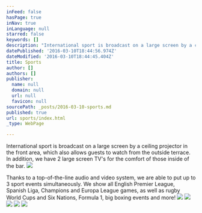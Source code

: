 ```yaml
---
inFeed: false
hasPage: true
inNav: true
inLanguage: null
starred: false
keywords: []
description: "International sport is broadcast on a large screen by a ceiling projector in the front area, which also allows guests to watch from the outside terrace. In addition, we have 2 large screen TV's for the comfort of those inside of the bar."
datePublished: '2016-03-10T18:44:56.974Z'
dateModified: '2016-03-10T18:44:45.404Z'
title: Sports
author: []
authors: []
publisher:
  name: null
  domain: null
  url: null
  favicon: null
sourcePath: _posts/2016-03-10-sports.md
published: true
url: sports/index.html
_type: WebPage

---
```

International sport is broadcast on a large screen by a ceiling projector in the front area, which also allows guests to watch from the outside terrace. In addition, we have 2 large screen TV's for the comfort of those inside of the bar.
![](https://the-grid-user-content.s3-us-west-2.amazonaws.com/f93e2a3c-ddc8-4f7e-9563-d98e26a072d6.jpg)

Thanks to a top-of-the-line audio and video system, we are able to put up to 3 sport events simultaneously. We show all English Premier League, Spanish Liga, Champions and Europa League games, as well as rugby World Cups and Six Nations, Formula 1, big boxing events and more!
![](https://the-grid-user-content.s3-us-west-2.amazonaws.com/44eb9d71-a6d1-4731-834d-269f9ab53cbf.jpg)
![](https://the-grid-user-content.s3-us-west-2.amazonaws.com/b1fc0046-ea9f-4660-ba50-b67cfc03c9d7.jpg)
![](https://the-grid-user-content.s3-us-west-2.amazonaws.com/cfa46504-9853-4798-bb9b-e453cd53ab17.jpg)
![](https://the-grid-user-content.s3-us-west-2.amazonaws.com/94909335-848f-49ee-8887-be9543ca26ca.jpg)
![](https://the-grid-user-content.s3-us-west-2.amazonaws.com/4f4c88d8-e00b-4d3a-8345-ad79cef709c8.jpg)